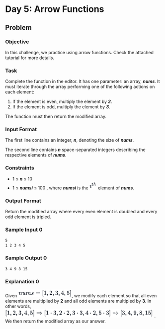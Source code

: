 # Day 5: Arrow Functions

## Problem

### Objective

<p>In this challenge, we practice using arrow functions. Check the attached tutorial for more details.</p>

### Task

<p>Complete the function in the editor. It has one parameter: an array, <b><i>nums</i></b>. It must iterate through the array performing one of the following actions on each element:</p>

1. If the element is even, multiply the element by <b><i>2</i></b>.
2. If the element is odd, multiply the element by <b><i>3</i></b>.

<p>The function must then return the modified array.</p>

### Input Format

<p>The first line contains an integer, <b><i>n</i></b>, denoting the size of <b><i>nums</i></b>.</p>
<p>The second line contains <b><i>n</i></b> space-separated integers describing the respective elements of <b><i>nums</i></b>.</p>

### Constraints

- 1 ≤ <b><i>n</i></b> ≤ 10
- 1 ≤ <b><i>numsi</i></b> ≤ 100 , where <b><i>numsi</i></b> is the <img src="img/i.PNG"> element of <b><i>nums</i></b>.

### Output Format

<p>Return the modified array where every even element is doubled and every odd element is tripled.</p>

### Sample Input 0

```
5
1 2 3 4 5
```

### Sample Output 0

```
3 4 9 8 15
```

### Explanation 0

<p>Given <img src="img/nums.png">, we modify each element so that all even elements are multiplied by <b>2</b> and all odd elements are multipled by <b>3</b>. In other words, <img src="img/nums1.png"> . We then return the modified array as our answer.</p>
